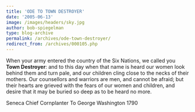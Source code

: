 ```yaml
---
title: 'ODE TO TOWN DESTROYER'
date: '2005-06-13'
image: /images/headers/sky.jpg
author: bob-spiegelman
type: blog-archive
permalink: /archives/ode-town-destroyer/
redirect_from: /archives/000105.php
---
```



When your army entered the country of the Six Nations, we called you **Town Destroyer**: and to this day when that name is heard our women look behind them and turn pale, and our children cling close to the necks of their mothers. Our counsellors and warriors are men, and cannot be afraid; but their hearts are grieved with the fears of our women and children, and desire that it may be buried so deep as to be heard no more.

Seneca Chief Cornplanter
To George Washington
1790
